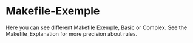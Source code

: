 # Makefile-Exemple
Here you can see different Makefile Exemple, Basic or Complex.
See the Makefile_Explanation for more precision about rules.
